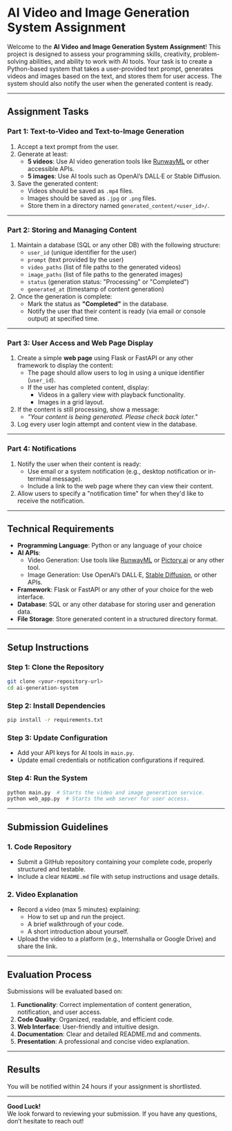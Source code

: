 # AI Video and Image Generation System Assignment  

Welcome to the **AI Video and Image Generation System Assignment**! This project is designed to assess your programming skills, creativity, problem-solving abilities, and ability to work with AI tools. Your task is to create a Python-based system that takes a user-provided text prompt, generates videos and images based on the text, and stores them for user access. The system should also notify the user when the generated content is ready.

---

## **Assignment Tasks**

### **Part 1: Text-to-Video and Text-to-Image Generation**
1. Accept a text prompt from the user.  
2. Generate at least:
   - **5 videos**: Use AI video generation tools like [RunwayML](https://runwayml.com/) or other accessible APIs.  
   - **5 images**: Use AI tools such as OpenAI’s DALL·E or Stable Diffusion.  
3. Save the generated content:
   - Videos should be saved as `.mp4` files.
   - Images should be saved as `.jpg` or `.png` files.
   - Store them in a directory named `generated_content/<user_id>/`.  

---

### **Part 2: Storing and Managing Content**
1. Maintain a database (SQL or any other DB) with the following structure:
   - `user_id` (unique identifier for the user)
   - `prompt` (text provided by the user)
   - `video_paths` (list of file paths to the generated videos)
   - `image_paths` (list of file paths to the generated images)
   - `status` (generation status: "Processing" or "Completed")
   - `generated_at` (timestamp of content generation)
2. Once the generation is complete:
   - Mark the status as **"Completed"** in the database.  
   - Notify the user that their content is ready (via email or console output) at specified time.  

---

### **Part 3: User Access and Web Page Display**
1. Create a simple **web page** using Flask or FastAPI or any other framework to display the content:  
   - The page should allow users to log in using a unique identifier (`user_id`).  
   - If the user has completed content, display:
     - Videos in a gallery view with playback functionality.
     - Images in a grid layout.  
2. If the content is still processing, show a message:  
   - _"Your content is being generated. Please check back later."_  
3. Log every user login attempt and content view in the database.

---

### **Part 4: Notifications**
1. Notify the user when their content is ready:
   - Use email or a system notification (e.g., desktop notification or in-terminal message).  
   - Include a link to the web page where they can view their content.  
2. Allow users to specify a "notification time" for when they'd like to receive the notification.  

---

## **Technical Requirements**
- **Programming Language**: Python or any language of your choice  
- **AI APIs**:
  - Video Generation: Use tools like [RunwayML](https://runwayml.com/) or [Pictory.ai](https://pictory.ai/) or any other tool.  
  - Image Generation: Use OpenAI’s DALL·E, [Stable Diffusion](https://stability.ai/), or other APIs.  
- **Framework**: Flask or FastAPI or any other of your choice for the web interface.  
- **Database**: SQL or any other database for storing user and generation data.  
- **File Storage**: Store generated content in a structured directory format.  

---

## **Setup Instructions**

### **Step 1: Clone the Repository**  
```bash
git clone <your-repository-url>
cd ai-generation-system
```

### **Step 2: Install Dependencies**  
```bash
pip install -r requirements.txt
```

### **Step 3: Update Configuration**  
- Add your API keys for AI tools in `main.py`.  
- Update email credentials or notification configurations if required.

### **Step 4: Run the System**  
```bash
python main.py  # Starts the video and image generation service.
python web_app.py  # Starts the web server for user access.
```

---

## **Submission Guidelines**  

### **1. Code Repository**  
- Submit a GitHub repository containing your complete code, properly structured and testable.  
- Include a clear `README.md` file with setup instructions and usage details.  

### **2. Video Explanation**  
- Record a video (max 5 minutes) explaining:  
  - How to set up and run the project.  
  - A brief walkthrough of your code.  
  - A short introduction about yourself.  
- Upload the video to a platform (e.g., Internshalla or Google Drive) and share the link.  

---

## **Evaluation Process**  
Submissions will be evaluated based on:  
1. **Functionality**: Correct implementation of content generation, notification, and user access.  
2. **Code Quality**: Organized, readable, and efficient code.  
3. **Web Interface**: User-friendly and intuitive design.  
4. **Documentation**: Clear and detailed README.md and comments.  
5. **Presentation**: A professional and concise video explanation.  

---

## **Results**  
You will be notified within 24 hours if your assignment is shortlisted.  

---

**Good Luck!**  
We look forward to reviewing your submission. If you have any questions, don’t hesitate to reach out!  
